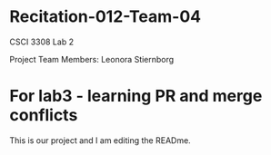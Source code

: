 # Recitation-012-Team-04
CSCI 3308 Lab 2


Project Team Members: Leonora Stiernborg 


# For lab3 - learning PR and merge conflicts

This is our project and I am editing the READme.

